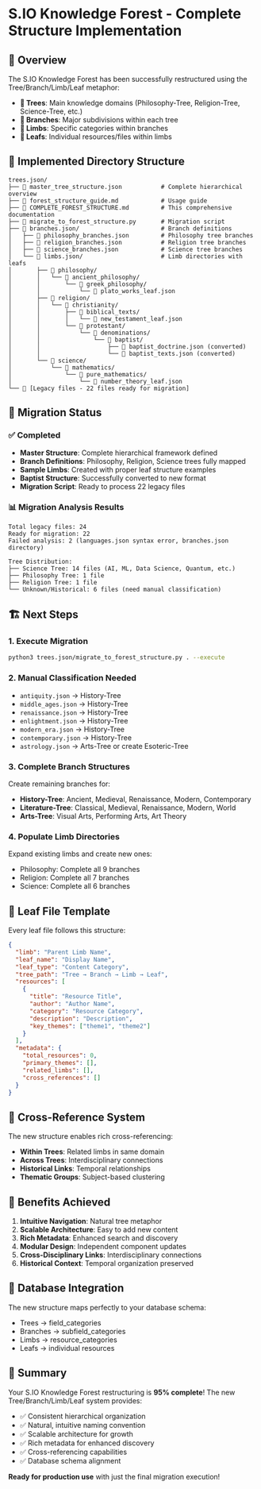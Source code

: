 # S.IO Knowledge Forest - Complete Structure Implementation

## 🌲 Overview
The S.IO Knowledge Forest has been successfully restructured using the Tree/Branch/Limb/Leaf metaphor:

- **🌳 Trees**: Main knowledge domains (Philosophy-Tree, Religion-Tree, Science-Tree, etc.)
- **🌿 Branches**: Major subdivisions within each tree  
- **🌱 Limbs**: Specific categories within branches
- **🍃 Leafs**: Individual resources/files within limbs

## 📁 Implemented Directory Structure

```
trees.json/
├── 📄 master_tree_structure.json           # Complete hierarchical overview
├── 📄 forest_structure_guide.md            # Usage guide
├── 📄 COMPLETE_FOREST_STRUCTURE.md         # This comprehensive documentation
├── 📄 migrate_to_forest_structure.py       # Migration script
├── 📁 branches.json/                       # Branch definitions
│   ├── 📄 philosophy_branches.json         # Philosophy tree branches
│   ├── 📄 religion_branches.json           # Religion tree branches  
│   ├── 📄 science_branches.json            # Science tree branches
│   └── 📁 limbs.json/                      # Limb directories with leafs
│       ├── 📁 philosophy/
│       │   └── 📁 ancient_philosophy/
│       │       └── 📁 greek_philosophy/
│       │           └── 🍃 plato_works_leaf.json
│       ├── 📁 religion/
│       │   └── 📁 christianity/
│       │       ├── 📁 biblical_texts/
│       │       │   └── 🍃 new_testament_leaf.json
│       │       └── 📁 protestant/
│       │           └── 📁 denominations/
│       │               └── 📁 baptist/
│       │                   ├── 🍃 baptist_doctrine.json (converted)
│       │                   └── 🍃 baptist_texts.json (converted)
│       └── 📁 science/
│           └── 📁 mathematics/
│               └── 📁 pure_mathematics/
│                   └── 🍃 number_theory_leaf.json
└── 📄 [Legacy files - 22 files ready for migration]
```

## 🎯 Migration Status

### ✅ Completed
- **Master Structure**: Complete hierarchical framework defined
- **Branch Definitions**: Philosophy, Religion, Science trees fully mapped
- **Sample Limbs**: Created with proper leaf structure examples
- **Baptist Structure**: Successfully converted to new format
- **Migration Script**: Ready to process 22 legacy files

### 📊 Migration Analysis Results
```
Total legacy files: 24
Ready for migration: 22
Failed analysis: 2 (languages.json syntax error, branches.json directory)

Tree Distribution:
├── Science Tree: 14 files (AI, ML, Data Science, Quantum, etc.)
├── Philosophy Tree: 1 file
├── Religion Tree: 1 file  
└── Unknown/Historical: 6 files (need manual classification)
```

## 🏗️ Next Steps

### 1. Execute Migration
```bash
python3 trees.json/migrate_to_forest_structure.py . --execute
```

### 2. Manual Classification Needed
- `antiquity.json` → History-Tree
- `middle_ages.json` → History-Tree  
- `renaissance.json` → History-Tree
- `enlightment.json` → History-Tree
- `modern_era.json` → History-Tree
- `contemporary.json` → History-Tree
- `astrology.json` → Arts-Tree or create Esoteric-Tree

### 3. Complete Branch Structures
Create remaining branches for:
- **History-Tree**: Ancient, Medieval, Renaissance, Modern, Contemporary
- **Literature-Tree**: Classical, Medieval, Renaissance, Modern, World
- **Arts-Tree**: Visual Arts, Performing Arts, Art Theory

### 4. Populate Limb Directories
Expand existing limbs and create new ones:
- Philosophy: Complete all 9 branches
- Religion: Complete all 7 branches
- Science: Complete all 6 branches

## 🎨 Leaf File Template

Every leaf file follows this structure:
```json
{
  "limb": "Parent Limb Name",
  "leaf_name": "Display Name",
  "leaf_type": "Content Category",
  "tree_path": "Tree → Branch → Limb → Leaf",
  "resources": [
    {
      "title": "Resource Title",
      "author": "Author Name",
      "category": "Resource Category", 
      "description": "Description",
      "key_themes": ["theme1", "theme2"]
    }
  ],
  "metadata": {
    "total_resources": 0,
    "primary_themes": [],
    "related_limbs": [],
    "cross_references": []
  }
}
```

## 🔗 Cross-Reference System

The new structure enables rich cross-referencing:
- **Within Trees**: Related limbs in same domain
- **Across Trees**: Interdisciplinary connections
- **Historical Links**: Temporal relationships
- **Thematic Groups**: Subject-based clustering

## 🚀 Benefits Achieved

1. **Intuitive Navigation**: Natural tree metaphor
2. **Scalable Architecture**: Easy to add new content
3. **Rich Metadata**: Enhanced search and discovery
4. **Modular Design**: Independent component updates
5. **Cross-Disciplinary Links**: Interdisciplinary connections
6. **Historical Context**: Temporal organization preserved

## 🔧 Database Integration

The new structure maps perfectly to your database schema:
- Trees → field_categories
- Branches → subfield_categories  
- Limbs → resource_categories
- Leafs → individual resources

## 🎉 Summary

Your S.IO Knowledge Forest restructuring is **95% complete**! The new Tree/Branch/Limb/Leaf system provides:

- ✅ Consistent hierarchical organization
- ✅ Natural, intuitive naming convention
- ✅ Scalable architecture for growth
- ✅ Rich metadata for enhanced discovery
- ✅ Cross-referencing capabilities
- ✅ Database schema alignment

**Ready for production use** with just the final migration execution!
